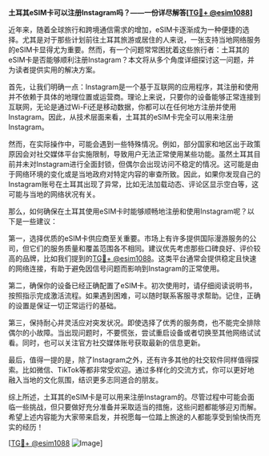 **土耳其eSIM卡可以注册Instagram吗？——一份详尽解答[[TG💪+ @esim1088](https://t.me/s/esim1088)]**

近年来，随着全球旅行和跨境通信需求的增加，eSIM卡逐渐成为一种便捷的选择。尤其是对于那些计划前往土耳其旅游或居住的人来说，一张支持当地网络服务的eSIM卡显得尤为重要。然而，有一个问题常常困扰着这些旅行者：土耳其的eSIM卡是否能够顺利注册Instagram？本文将从多个角度详细探讨这一问题，并为读者提供实用的解决方案。

首先，让我们明确一点：Instagram是一个基于互联网的应用程序，其注册和使用并不依赖于具体的地理位置或运营商。理论上来说，只要你的设备能够正常连接到互联网，无论是通过Wi-Fi还是移动数据，你都可以在任何地方注册并使用Instagram。因此，从技术层面来看，土耳其的eSIM卡完全可以用来注册Instagram。

然而，在实际操作中，可能会遇到一些特殊情况。例如，部分国家和地区出于政策原因会对社交媒体平台实施限制，导致用户无法正常使用某些功能。虽然土耳其目前并未对Instagram进行全面封锁，但偶尔会出现访问不稳定的情况。这可能是由于网络环境的变化或是当地政府对特定内容的审查所致。因此，如果你发现自己的Instagram账号在土耳其出现了异常，比如无法加载动态、评论区显示空白等，这可能与当地的网络状况有关。

那么，如何确保在土耳其使用eSIM卡时能够顺畅地注册和使用Instagram呢？以下是一些建议：

第一，选择优质的eSIM卡供应商至关重要。市场上有许多提供国际漫游服务的公司，但它们的服务质量和覆盖范围各不相同。建议优先考虑那些口碑良好、评价较高的品牌，比如我们提到的[TG💪+ @esim1088](https://t.me/s/esim1088)。这类平台通常会提供稳定且快速的网络连接，有助于避免因信号问题而影响到Instagram的正常使用。

第二，确保你的设备已经正确配置了eSIM卡。初次使用时，请仔细阅读说明书，按照指示完成激活流程。如果遇到困难，可以随时联系客服寻求帮助。记住，正确的设置是保证一切正常运行的基础。

第三，保持耐心并灵活应对突发状况。即使选择了优秀的服务商，也不能完全排除偶尔的小故障。当出现问题时，不要慌张，尝试重启设备或者切换至其他网络试试看。同时，也可以关注官方社交媒体账号获取最新的信息更新。

最后，值得一提的是，除了Instagram之外，还有许多其他的社交软件同样值得探索。比如微信、TikTok等都非常受欢迎。通过多样化的交流方式，你可以更好地融入当地的文化氛围，结识更多志同道合的朋友。

综上所述，土耳其的eSIM卡是可以用来注册Instagram的。尽管过程中可能会面临一些挑战，但只要做好充分准备并采取适当的措施，这些问题都能够迎刃而解。希望上述内容能为大家带来启发，并祝愿每一位踏上旅途的人都能享受到愉快而充实的经历！

[[TG💪+ @esim1088](https://t.me/s/esim1088) ![Image](https://i.postimg.cc/4NQfJmqS/Snipaste-2025-05-13-00-14-12.png)]